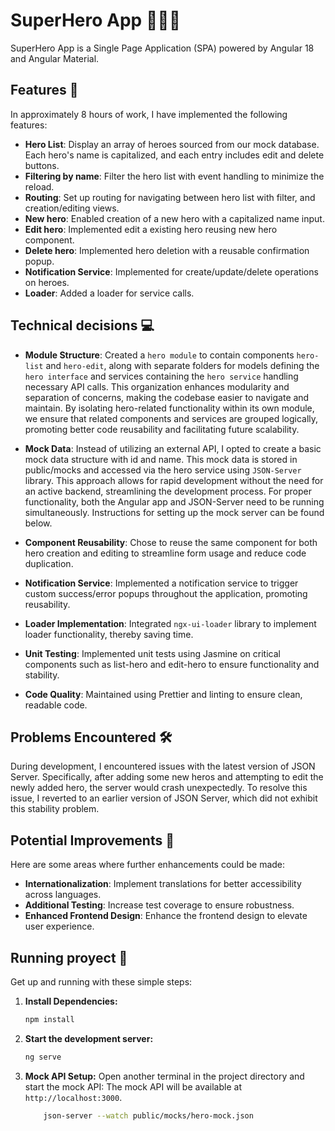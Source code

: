 # SuperHero App 🦸‍♂️🚀

SuperHero App is a Single Page Application (SPA) powered by Angular 18 and Angular Material.

## Features 🌟
In approximately 8 hours of work, I have implemented the following features:
- **Hero List**: Display an array of heroes sourced from our mock database. Each hero's name is capitalized, and each entry includes edit and delete buttons.
- **Filtering by name**: Filter the hero list with event handling to minimize the reload. 
- **Routing**: Set up routing for navigating between hero list with filter, and creation/editing views.
- **New hero**: Enabled creation of a new hero with a capitalized name input.
- **Edit hero**: Implemented edit a existing hero reusing new hero component.
-  **Delete hero**: Implemented hero deletion with a reusable confirmation popup.
- **Notification Service**: Implemented for create/update/delete operations on heroes.
- **Loader**: Added a loader for service calls.

## Technical decisions 💻
- **Module Structure**: Created a `hero module` to contain components `hero-list` and `hero-edit`, along with separate folders for models defining the `hero interface` and services containing the `hero service` handling necessary API calls. This organization enhances modularity and separation of concerns, making the codebase easier to navigate and maintain. By isolating hero-related functionality within its own module, we ensure that related components and services are grouped logically, promoting better code reusability and facilitating future scalability.

- **Mock Data**: Instead of utilizing an external API, I opted to create a basic mock data structure with id and name. This mock data is stored in public/mocks and accessed via the hero service using `JSON-Server` library. This approach allows for rapid development without the need for an active backend, streamlining the development process. For proper functionality, both the Angular app and JSON-Server need to be running simultaneously. Instructions for setting up the mock server can be found below.

- **Component Reusability**: Chose to reuse the same component for both hero creation and editing to streamline form usage and reduce code duplication.
- **Notification Service**: Implemented a notification service to trigger custom success/error popups throughout the application, promoting reusability.
- **Loader Implementation**: Integrated `ngx-ui-loader` library to implement loader functionality, thereby saving time.
- **Unit Testing**: Implemented unit tests using Jasmine on critical components such as list-hero and edit-hero to ensure functionality and stability.
- **Code Quality**: Maintained using Prettier and linting to ensure clean, readable code.


## Problems Encountered 🛠️
During development, I encountered issues with the latest version of JSON Server. Specifically, after adding some new heros and attempting to edit the newly added hero, the server would crash unexpectedly. To resolve this issue, I reverted to an earlier version of JSON Server, which did not exhibit this stability problem.

## Potential Improvements 🙌
Here are some areas where further enhancements could be made:
- **Internationalization**: Implement translations for better accessibility across languages.
- **Additional Testing**: Increase test coverage to ensure robustness.
- **Enhanced Frontend Design**: Enhance the frontend design to elevate user experience.


## Running proyect 🚀

Get up and running with these simple steps:

1. **Install Dependencies:**
   ```bash
   npm install
   ```
2. **Start the development server:**
    ```bash
    ng serve
    ```
3. **Mock API Setup:**
Open another terminal in the project directory and start the mock API:
The mock API will be available at `http://localhost:3000`.
    ```bash
        json-server --watch public/mocks/hero-mock.json
    ```

